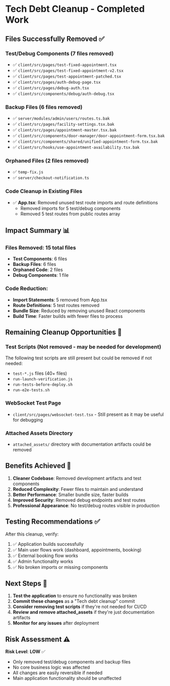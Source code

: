 # Tech Debt Cleanup - Completed Work

## **Files Successfully Removed** ✅

### **Test/Debug Components (7 files removed)**
- ✅ `client/src/pages/test-fixed-appointment.tsx`
- ✅ `client/src/pages/test-fixed-appointment-v2.tsx`  
- ✅ `client/src/pages/test-appointment-patched.tsx`
- ✅ `client/src/pages/auth-debug-page.tsx`
- ✅ `client/src/pages/debug-auth.tsx`
- ✅ `client/src/components/debug/auth-debug.tsx`

### **Backup Files (6 files removed)**
- ✅ `server/modules/admin/users/routes.ts.bak`
- ✅ `client/src/pages/facility-settings.tsx.bak`
- ✅ `client/src/pages/appointment-master.tsx.bak`
- ✅ `client/src/components/door-manager/door-appointment-form.tsx.bak`
- ✅ `client/src/components/shared/unified-appointment-form.tsx.bak`
- ✅ `client/src/hooks/use-appointment-availability.tsx.bak`

### **Orphaned Files (2 files removed)**
- ✅ `temp-fix.js`
- ✅ `server/checkout-notification.ts`

### **Code Cleanup in Existing Files**
- ✅ **App.tsx**: Removed unused test route imports and route definitions
  - Removed imports for 5 test/debug components
  - Removed 5 test routes from public routes array

## **Impact Summary** 📊

### **Files Removed**: 15 total files
- **Test Components**: 6 files
- **Backup Files**: 6 files  
- **Orphaned Code**: 2 files
- **Debug Components**: 1 file

### **Code Reduction**:
- **Import Statements**: 5 removed from App.tsx
- **Route Definitions**: 5 test routes removed
- **Bundle Size**: Reduced by removing unused React components
- **Build Time**: Faster builds with fewer files to process

## **Remaining Cleanup Opportunities** 🔄

### **Test Scripts (Not removed - may be needed for development)**
The following test scripts are still present but could be removed if not needed:
- `test-*.js` files (40+ files)
- `run-launch-verification.js`
- `run-tests-before-deploy.sh`
- `run-e2e-tests.sh`

### **WebSocket Test Page**
- `client/src/pages/websocket-test.tsx` - Still present as it may be useful for debugging

### **Attached Assets Directory**
- `attached_assets/` directory with documentation artifacts could be removed

## **Benefits Achieved** 🎯

1. **Cleaner Codebase**: Removed development artifacts and test components
2. **Reduced Complexity**: Fewer files to maintain and understand
3. **Better Performance**: Smaller bundle size, faster builds
4. **Improved Security**: Removed debug endpoints and test routes
5. **Professional Appearance**: No test/debug routes visible in production

## **Testing Recommendations** ✅

After this cleanup, verify:
1. ✅ Application builds successfully
2. ✅ Main user flows work (dashboard, appointments, booking)
3. ✅ External booking flow works
4. ✅ Admin functionality works
5. ✅ No broken imports or missing components

## **Next Steps** 🚀

1. **Test the application** to ensure no functionality was broken
2. **Commit these changes** as a "Tech debt cleanup" commit
3. **Consider removing test scripts** if they're not needed for CI/CD
4. **Review and remove attached_assets** if they're just documentation artifacts
5. **Monitor for any issues** after deployment

## **Risk Assessment** ⚠️

**Risk Level**: **LOW** ✅
- Only removed test/debug components and backup files
- No core business logic was affected
- All changes are easily reversible if needed
- Main application functionality should be unaffected 